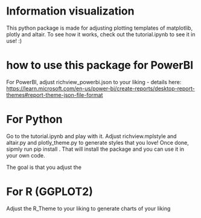

# Information visualization

This python package is made for adjusting plotting templates of matplotlib, plotly and altair.
To see how it works, check out the tutorial.ipynb to see it in use! :)


# how to use this package for PowerBI
For PowerBI, adjust richview_powerbi.json to your liking - details here: https://learn.microsoft.com/en-us/power-bi/create-reports/desktop-report-themes#report-theme-json-file-format

# For Python
Go to the tutorial.ipynb  and play with it.
Adjust richview.mplstyle and altair.py and plotly_theme.py to generate styles that you love!
Once done, sipmly run pip install .
That will install the package and you can use it in your own code.


The goal is that you adjust the

# For R (GGPLOT2)
Adjust the R_Theme to your liking to generate charts of your liking





